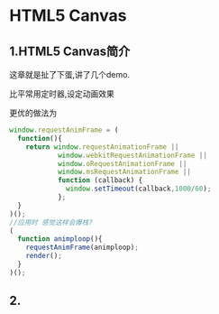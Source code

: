 # HTML5 Canvas

## 1.HTML5 Canvas简介

这章就是扯了下蛋,讲了几个demo.

比平常用定时器,设定动画效果

更优的做法为

```javascript
window.requestAnimFrame = (
  function(){
    return window.requestAnimationFrame ||
            window.webkitRequestAnimationFrame ||
            window.oRequestAnimationFrame ||
            window.msRequestAnimationFrame ||
            function (callback) {
              window.setTimeout(callback,1000/60);
            };
  }
)();
//应用时 感觉这样会爆栈?
(
  function animploop(){
    requestAnimFrame(animploop);
    render();
  }
)();
```

## 2. 